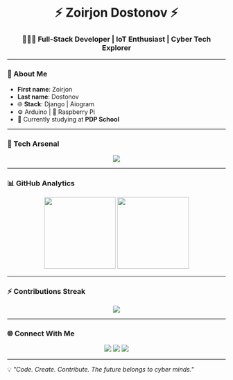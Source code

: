 

<h1 align="center">⚡ Zoirjon Dostonov ⚡</h1>
<h3 align="center">🧑🏻‍💻 Full-Stack Developer | IoT Enthusiast | Cyber Tech Explorer</h3>

---

### 👤 About Me
- **First name**: Zoirjon  
- **Last name**: Dostonov  
- 🌐 **Stack**: Django | Aiogram  
- ⚙️ Arduino | 📡 Raspberry Pi  
- 🎯 Currently studying at **PDP School**  

---

### 🚀 Tech Arsenal
<p align="center">
  <img src="https://skillicons.dev/icons?i=django,python,fastapi,linux,arduino,raspberrypi,docker,git,github,vscode,postgresql,mysql,redis,html,css,js,tailwind" />
</p>

---

### 📊 GitHub Analytics
<p align="center">
  <img src="https://github-readme-stats.vercel.app/api?username=dostonovv&show_icons=true&theme=radical" height="165" />
  <img src="https://github-readme-stats.vercel.app/api/top-langs/?username=dostonovv&layout=compact&theme=radical" height="165" />
</p>

---

### ⚡ Contributions Streak
<p align="center">
  <img src="https://streak-stats.demolab.com?user=dostonovv&theme=radical&border_radius=10" />
</p>

---

### 🌐 Connect With Me
<p align="center">
  <a href="https://github.com/dostonovv"><img src="https://img.shields.io/badge/GitHub-100000?style=for-the-badge&logo=github&logoColor=white" /></a>
  <a href="https://t.me/yourtelegram"><img src="https://img.shields.io/badge/Telegram-2CA5E0?style=for-the-badge&logo=telegram&logoColor=white" /></a>
  <a href="mailto:yourmail@gmail.com"><img src="https://img.shields.io/badge/Email-D14836?style=for-the-badge&logo=gmail&logoColor=white" /></a>
</p>

---

💡 *"Code. Create. Contribute. The future belongs to cyber minds."*  
